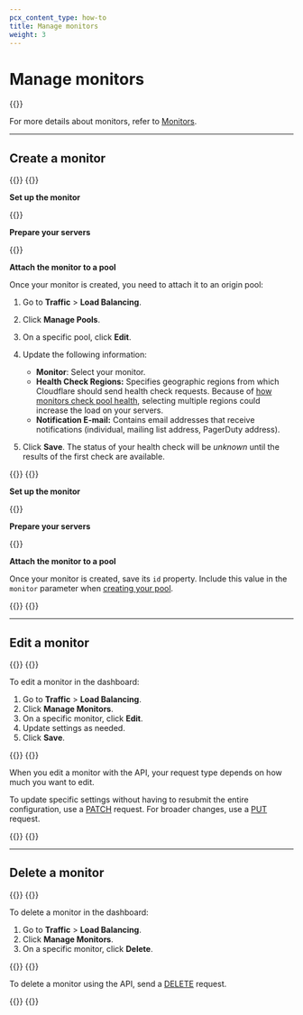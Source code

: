 ```yaml
---
pcx_content_type: how-to
title: Manage monitors
weight: 3
---
```


# Manage monitors

{{<render file="_monitor-definition.md">}}

For more details about monitors, refer to [Monitors](/load-balancing/understand-basics/monitors/).

---

## Create a monitor

{{<tabs labels="Dashboard | API">}}
{{<tab label="dashboard" no-code="true">}}
 
**Set up the monitor**

{{<render file="_monitor-create.md">}}

**Prepare your servers**

{{<render file="_monitor-prepare-server.md">}}

**Attach the monitor to a pool**

Once your monitor is created, you need to attach it to an origin pool:

1.  Go to **Traffic** > **Load Balancing**.

2.  Click **Manage Pools**.

3.  On a specific pool, click **Edit**.

4.  Update the following information:

    - **Monitor**: Select your monitor.
    - **Health Check Regions:** Specifies geographic regions from which Cloudflare should send health check requests. Because of [how monitors check pool health](/load-balancing/understand-basics/monitors/#health-check-regions), selecting multiple regions could increase the load on your servers.
    - **Notification E-mail:** Contains email addresses that receive notifications (individual, mailing list address, PagerDuty address).

5.  Click **Save**. The status of your health check will be _unknown_ until the results of the first check are available.
 
{{</tab>}}
{{<tab label="api" no-code="true">}}
 
**Set up the monitor**

{{<render file="_monitor-create-api.md">}}

**Prepare your servers**

{{<render file="_monitor-prepare-server.md">}}

**Attach the monitor to a pool**

Once your monitor is created, save its `id` property. Include this value in the `monitor` parameter when [creating your pool](/load-balancing/how-to/create-pool/#via-the-api).
 
{{</tab>}}
{{</tabs>}}

---

## Edit a monitor

{{<tabs labels="Dashboard | API">}}
{{<tab label="dashboard" no-code="true">}}
 
To edit a monitor in the dashboard:

1.  Go to **Traffic** > **Load Balancing**.
2.  Click **Manage Monitors**.
3.  On a specific monitor, click **Edit**.
4.  Update settings as needed.
5.  Click **Save**.
 
{{</tab>}}
{{<tab label="api" no-code="true">}}

When you edit a monitor with the API, your request type depends on how much you want to edit.
 
To update specific settings without having to resubmit the entire configuration, use a [PATCH](https://api.cloudflare.com/#account-load-balancer-monitors-patch-monitor) request. For broader changes, use a [PUT](https://api.cloudflare.com/#account-load-balancer-monitors-update-monitor) request.
 
{{</tab>}}
{{</tabs>}}

---

## Delete a monitor

{{<tabs labels="Dashboard | API">}}
{{<tab label="dashboard" no-code="true">}}
 
To delete a monitor in the dashboard:

1.  Go to **Traffic** > **Load Balancing**.
2.  Click **Manage Monitors**.
3.  On a specific monitor, click **Delete**.
 
{{</tab>}}
{{<tab label="api" no-code="true">}}
 
To delete a monitor using the API, send a [DELETE](https://api.cloudflare.com/#account-load-balancer-monitors-delete-monitor) request.
 
{{</tab>}}
{{</tabs>}}